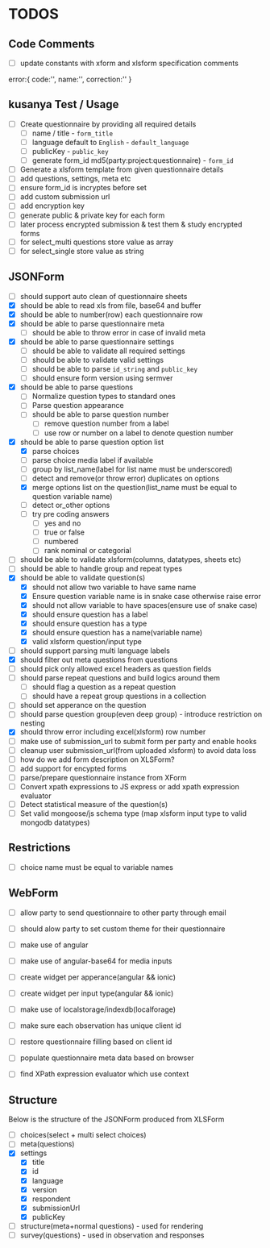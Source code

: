 # TODOS

## Code Comments
- [ ] update constants with xform and xlsform specification comments

error:{
    code:'',
    name:'',
    correction:''
}

## kusanya Test / Usage
- [ ] Create questionnaire by providing all required details
    - [ ] name / title - `form_title`
    - [ ] language default to `English` - `default_language`
    - [ ] publicKey - `public_key`
    - [ ] generate form_id md5(party:project:questionnaire) - `form_id`
- [ ] Generate a xlsform template from given questionnaire details 
- [ ] add questions, settings, meta etc
- [ ] ensure form_id is incryptes before set
- [ ] add custom submission url
- [ ] add encryption key
- [ ] generate public & private key for each form
- [ ] later process encrypted submission & test them & study encrypted forms
- [ ] for select_multi questions store value as array
- [ ] for select_single store value as string

## JSONForm
- [ ] should support auto clean of questionnaire sheets
- [x] should be able to read xls from file, base64 and buffer
- [x] should be able to number(row) each questionnaire row
- [x] should be able to parse questionnaire meta
    - [ ] should be able to throw error in case of invalid meta
- [x] should be able to parse questionnaire settings
    - [ ] should be able to validate all required settings
    - [ ] should be able to validate valid settings
    - [ ] should be able to parse `id_string` and `public_key`
    - [ ] should ensure form version using sermver 
- [x] should be able to parse questions
    - [ ] Normalize question types to standard ones
    - [ ] Parse question appearance
    - [ ] should be able to parse question number
        - [ ] remove question number from a label
        - [ ] use row or number on a label to denote question number 
- [x] should be able to parse question option list
    - [x] parse choices
    - [ ] parse choice media label if available
    - [ ] group by list_name(label for list name must be underscored)
    - [ ] detect and remove(or throw error) duplicates on options
    - [x] merge options list on the question(list_name must be equal to question variable name)
    - [ ] detect or_other options
    - [ ] try pre coding answers
        - [ ] yes and no
        - [ ] true or false
        - [ ] numbered
        - [ ] rank nominal or categorial 
- [ ] should be able to validate xlsform(columns, datatypes, sheets etc)
- [ ] should be able to handle group and repeat types
- [x] should be able to validate question(s)
    - [x] should not allow two variable to have same name
    - [x] Ensure question variable name is in snake case otherwise raise error
    - [x] should not allow variable to have spaces(ensure use of snake case)
    - [x] should ensure question has a label
    - [x] should ensure question has a type
    - [x] should ensure question has a name(variable name)
    - [x] valid xlsform question/input type 
- [ ] should support parsing multi language labels
- [x] should filter out meta questions from questions
- [ ] should pick only allowed excel headers as question fields
- [ ] should parse repeat questions and build logics around them
    - [ ] should flag a question as a repeat question
    - [ ] should have a repeat group questions in a collection 
- [ ] should set apperance on the question
- [ ] should parse question group(even deep group) - introduce restriction on nesting
- [x] should throw error including excel(xlsform) row number
- [ ] make use of submission_url to submit form per party and enable hooks
- [ ] cleanup user submission_url(from uploaded xlsform) to avoid data loss
- [ ] how do we add form description on XLSForm?
- [ ] add support for encypted forms
- [ ] parse/prepare questionnaire instance from XForm
- [ ] Convert xpath expressions to JS express or add xpath expression evaluator
- [ ] Detect statistical measure of the question(s)
- [ ] Set valid mongoose/js schema type (map xlsform input type to valid mongodb datatypes)

## Restrictions
- [ ] choice name must be equal to variable names


## WebForm
- [ ] allow party to send questionnaire to other party through email
- [ ] should alow party to set custom theme for their questionnaire
- [ ] make use of angular
- [ ] make use of angular-base64 for media inputs
- [ ] create widget per apperance(angular && ionic)
- [ ] create widget per input type(angular && ionic)
- [ ] make use of localstorage/indexdb(localforage)
- [ ] make sure each observation has unique client id
- [ ] restore questionnaire filling based on client id
- [ ] populate questionnaire meta data based on browser
- [ ] find XPath expression evaluator which use context


## Structure
Below is the structure of the JSONForm produced from XLSForm

- [ ] choices(select + multi select choices)
- [ ] meta(questions)
- [x] settings
    + [x] title
    + [x] id
    + [x] language
    + [x] version
    + [x] respondent
    + [x] submissionUrl
    + [x] publicKey
- [ ] structure(meta+normal questions) - used for rendering
- [ ] survey(questions) - used in observation and responses
